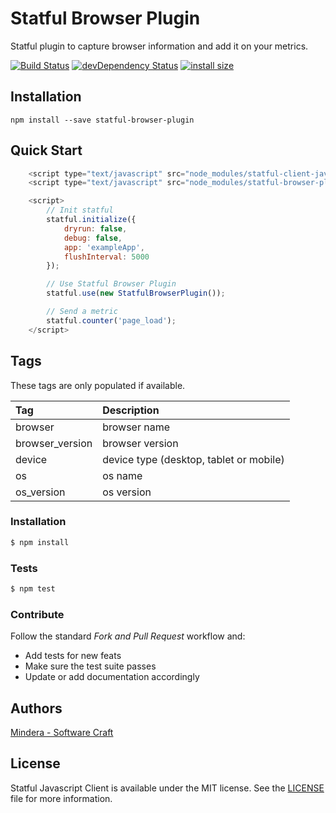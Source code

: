 # Statful Browser Plugin

Statful plugin to capture browser information and add it on your metrics.

[![Build Status](https://travis-ci.org/statful/statful-browser-plugin.svg?branch=master)](https://travis-ci.org/statful/statful-browser-plugin)
[![devDependency Status](https://david-dm.org/statful/statful-browser-plugin/dev-status.svg)](https://david-dm.org/statful/statful-browser-plugin#info=devDependencies)
[![install size](https://packagephobia.now.sh/badge?p=statful-browser-plugin)](https://packagephobia.now.sh/result?p=statful-browser-plugin)

## Installation

```
npm install --save statful-browser-plugin
```

## Quick Start

```javascript
    <script type="text/javascript" src="node_modules/statful-client-javascript/dist/statful.umd.min.js"></script>
    <script type="text/javascript" src="node_modules/statful-browser-plugin/dist/statful-browser-plugin.umd.min.js"></script>

    <script>
        // Init statful
        statful.initialize({
            dryrun: false,
            debug: false,
            app: 'exampleApp',
            flushInterval: 5000
        });

        // Use Statful Browser Plugin
        statful.use(new StatfulBrowserPlugin());

        // Send a metric
        statful.counter('page_load');
    </script>
```

## Tags
These tags are only populated if available.

| Tag | Description |
|:---|:---|
| browser | browser name |
| browser_version | browser version | 
| device | device type (desktop, tablet or mobile)|
| os | os name| 
| os_version | os version| 

### Installation

```bash
$ npm install
```

### Tests

```bash
$ npm test
```

### Contribute

Follow the standard *Fork and Pull Request* workflow and:

* Add tests for new feats
* Make sure the test suite passes
* Update or add documentation accordingly

## Authors

[Mindera - Software Craft](https://github.com/Mindera)

## License

Statful Javascript Client is available under the MIT license. See the [LICENSE](https://raw.githubusercontent.com/statful/statful-browser-plugin/master/LICENSE) file for more information.
